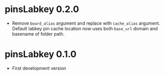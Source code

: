 # pinsLabkey 0.2.0

* Remove `board_alias` argument and replace with `cache_alias` argument. Default labkey pin cache location now uses both `base_url` domain and basename of folder path. 

# pinsLabkey 0.1.0

* First development version

